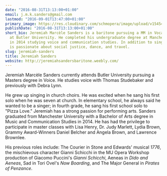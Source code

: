 ```yaml
---
date: "2016-08-31T13:13:00+01:00"
email: j.m.k.sanders@gmail.com
lastmod: "2016-09-01T13:47:00+01:00"
primary_image: https://res.cloudinary.com/schmopera/image/upload/v1545409169/media/webhook-uploads/1472734054503/2016-09-01---Jeremiah.jpg.jpg
publishDate: "2016-08-31T13:13:00+01:00"
short_bio: Jeremiah Marcèle Sanders is a baritone pursuing a MM in Vocal Performance
  at Butler University. He completed his undergraduate degree at Manchester University
  in 2014 studying voice and communication studies. In addition to singing, Jeremiah
  is passionate about social justice, dance, and travel.
slug: jeremiah-sanders
title: Jeremiah Sanders
website: http://jeremiahsandersbaritone.weebly.com/
---
```


Jeremiah Marcèle Sanders currently attends Butler University pursuing a Masters degree in Voice. He studies voice with Thomas Studebaker and previously with Debra Lynn.

He grew up singing in church choirs. He was excited when he sang his first solo when he was seven at church. In elementary school, he always said he wanted to be a singer; in fourth grade, he sang his first school solo to "Pizza Love." Jeremiah has a strong passion for performing arts. Sanders graduated from Manchester University with a Bachelor of Arts degree in Music and Communication Studies in 2014. He has had the privilege to participate in master classes with Lisa Henry, Dr. Judy Marlett, Lydia Brown, Grammy Award-Winners Daniel Belcher and Angela Brown, and Lawrence Brownlee. 

His previous roles include: The Courier in Stone and Edwards' musical *1776*, the mischievous character Gianni Schicchi in the MU Opera Workshop production of Giacomo Puccini's *Gianni Schicchi*, Aeneas in *Dido and Aeneas*, Sad in Tori Ovel's *Now Boarding*, and The Major General in *Pirates of Penzance*.
